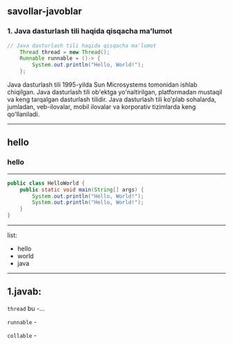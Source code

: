 ## savollar-javoblar
### 1. Java dasturlash tili haqida qisqacha ma'lumot
```java
// Java dasturlash tili haqida qisqacha ma'lumot
    Thread thread = new Thread();
    Runnable runnable = ()-> {
        System.out.println("Hello, World!");
    };
```
Java dasturlash tili 1995-yilda Sun Microsystems tomonidan ishlab chiqilgan. Java dasturlash tili ob'ektga yo'naltirilgan, platformadan mustaqil va keng tarqalgan dasturlash tilidir. Java dasturlash tili ko'plab sohalarda, jumladan, veb-ilovalar, mobil ilovalar va korporativ tizimlarda keng qo'llaniladi.
***
## hello
### hello
***
```java
public class HelloWorld {
    public static void main(String[] args) {
        System.out.println("Hello, World!");
        System.out.println("Hello, World!");
    }
}
```
---
list:
- hello
- world
- java
***
## 1.javab:
`thread` bu -...

`runnable` - 

`collable` - 